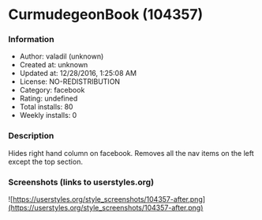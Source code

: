 # CurmudegeonBook (104357)

### Information
- Author: valadil (unknown)
- Created at: unknown
- Updated at: 12/28/2016, 1:25:08 AM
- License: NO-REDISTRIBUTION
- Category: facebook
- Rating: undefined
- Total installs: 80
- Weekly installs: 0


### Description
Hides right hand column on facebook.  Removes all the nav items on the left except the top section.


### Screenshots (links to userstyles.org)
![https://userstyles.org/style_screenshots/104357-after.png](https://userstyles.org/style_screenshots/104357-after.png)


